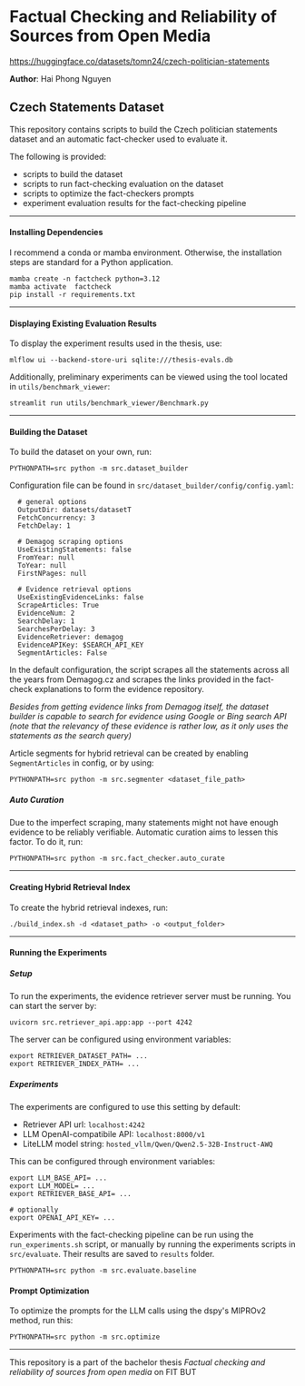 # Factual Checking and Reliability of Sources from Open Media

https://huggingface.co/datasets/tomn24/czech-politician-statements

**Author**: Hai Phong Nguyen

## Czech Statements Dataset
This repository contains scripts to build the Czech politician statements dataset and an automatic fact-checker used to evaluate it.

The following is provided:
- scripts to build the dataset
- scripts to run fact-checking evaluation on the dataset
- scripts to optimize the fact-checkers prompts
- experiment evaluation results for the fact-checking pipeline

---
#### Installing Dependencies
I recommend a conda or mamba environment. Otherwise, the installation steps are standard for a Python application.
```
mamba create -n factcheck python=3.12
mamba activate  factcheck
pip install -r requirements.txt
```

---
#### Displaying Existing Evaluation Results

To display the experiment results used in the thesis, use:

```
mlflow ui --backend-store-uri sqlite:///thesis-evals.db
```

Additionally, preliminary experiments can be viewed using the tool located in `utils/benchmark_viewer`:

```
streamlit run utils/benchmark_viewer/Benchmark.py
```

---
#### Building the Dataset

To build the dataset on your own, run:
```
PYTHONPATH=src python -m src.dataset_builder
```

Configuration file can be found in `src/dataset_builder/config/config.yaml`:

```
  # general options
  OutputDir: datasets/datasetT
  FetchConcurrency: 3
  FetchDelay: 1

  # Demagog scraping options
  UseExistingStatements: false
  FromYear: null
  ToYear: null
  FirstNPages: null

  # Evidence retrieval options
  UseExistingEvidenceLinks: false
  ScrapeArticles: True
  EvidenceNum: 2
  SearchDelay: 1
  SearchesPerDelay: 3
  EvidenceRetriever: demagog
  EvidenceAPIKey: $SEARCH_API_KEY
  SegmentArticles: False
```

In the default configuration, the script scrapes all the statements across all the years from Demagog.cz and scrapes the links provided in the fact-check explanations to form the evidence repository.

_Besides from getting evidence links from Demagog itself, the dataset builder is capable to search for evidence using Google or Bing search API (note that the relevancy of these evidence is rather low, as it only uses the statements as the search query)_

Article segments for hybrid retrieval can be created by enabling `SegmentArticles` in config, or by using:

```
PYTHONPATH=src python -m src.segmenter <dataset_file_path>
```

##### Auto Curation

Due to the imperfect scraping, many statements might not have enough evidence to be reliably verifiable. Automatic curation aims to lessen this factor. To do it, run:

```
PYTHONPATH=src python -m src.fact_checker.auto_curate
```

---

#### Creating Hybrid Retrieval Index
To create the hybrid retrieval indexes, run:

```
./build_index.sh -d <dataset_path> -o <output_folder>
```

---

#### Running the Experiments

##### Setup

To run the experiments, the evidence retriever server must be running. You can start the server by:

```
uvicorn src.retriever_api.app:app --port 4242
```

The server can be configured using environment variables:
```
export RETRIEVER_DATASET_PATH= ...
export RETRIEVER_INDEX_PATH= ...
```

##### Experiments

The experiments are configured to use this setting by default:
- Retriever API url: `localhost:4242`
- LLM OpenAI-compatibile API: `localhost:8000/v1`
- LiteLLM model string: `hosted_vllm/Qwen/Qwen2.5-32B-Instruct-AWQ`

This can be configured through environment variables:
```
export LLM_BASE_API= ...
export LLM_MODEL= ...
export RETRIEVER_BASE_API= ...

# optionally
export OPENAI_API_KEY= ...
```

Experiments with the fact-checking pipeline can be run using the `run_experiments.sh` script, or manually by running the experiments scripts in `src/evaluate`. Their results are saved to `results` folder.

```
PYTHONPATH=src python -m src.evaluate.baseline
```

#### Prompt Optimization

To optimize the prompts for the LLM calls using the dspy's MIPROv2 method, run this:

```
PYTHONPATH=src python -m src.optimize
```


---

This repository is a part of the bachelor thesis _Factual checking and reliability of sources from open media_ on FIT BUT 
